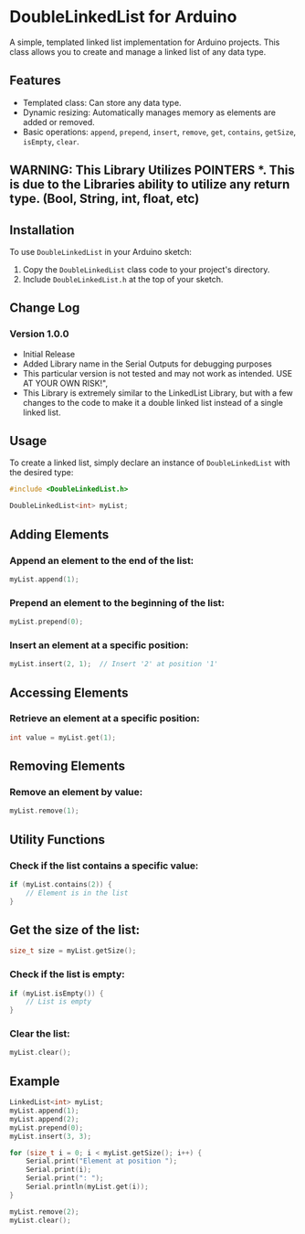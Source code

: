 # DoubleLinkedList for Arduino

A simple, templated linked list implementation for Arduino projects. This class allows you to create and manage a linked list of any data type.

## Features

- Templated class: Can store any data type.
- Dynamic resizing: Automatically manages memory as elements are added or removed.
- Basic operations: `append`, `prepend`, `insert`, `remove`, `get`, `contains`, `getSize`, `isEmpty`, `clear`.

## WARNING: This Library Utilizes POINTERS *. This is due to the Libraries ability to utilize any return type. (Bool, String, int, float, etc)


## Installation

To use `DoubleLinkedList` in your Arduino sketch:

1. Copy the `DoubleLinkedList` class code to your project's directory.
2. Include `DoubleLinkedList.h` at the top of your sketch.

## Change Log
### Version 1.0.0
* Initial Release
* Added Library name in the Serial Outputs for debugging purposes
* This particular version is not tested and may not work as intended. USE AT YOUR OWN RISK!",
* This Library is extremely similar to the LinkedList Library, but with a few changes to the code to make it a double linked list instead of a single linked list.

## Usage

To create a linked list, simply declare an instance of `DoubleLinkedList` with the desired type:

```cpp
#include <DoubleLinkedList.h>

DoubleLinkedList<int> myList;
```
## Adding Elements
### Append an element to the end of the list:

```cpp
myList.append(1);
```
### Prepend an element to the beginning of the list:

```cpp
myList.prepend(0);
```
### Insert an element at a specific position:

```cpp
myList.insert(2, 1);  // Insert '2' at position '1'
```
## Accessing Elements
### Retrieve an element at a specific position:

```cpp
int value = myList.get(1);
```
## Removing Elements
### Remove an element by value:

```cpp
myList.remove(1);
```
## Utility Functions
### Check if the list contains a specific value:

```cpp
if (myList.contains(2)) {
    // Element is in the list
}
```
## Get the size of the list:

```cpp
size_t size = myList.getSize();
```
### Check if the list is empty:

```cpp
if (myList.isEmpty()) {
    // List is empty
}
```
### Clear the list:

```cpp
myList.clear();
```
## Example
```cpp
LinkedList<int> myList;
myList.append(1);
myList.append(2);
myList.prepend(0);
myList.insert(3, 3);

for (size_t i = 0; i < myList.getSize(); i++) {
    Serial.print("Element at position ");
    Serial.print(i);
    Serial.print(": ");
    Serial.println(myList.get(i));
}

myList.remove(2);
myList.clear();
```
